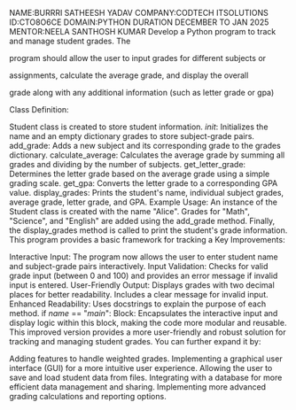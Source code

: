 NAME:BURRRI SATHEESH YADAV
COMPANY:CODTECH ITSOLUTIONS
ID:CTO8O6CE
DOMAIN:PYTHON
DURATION DECEMBER TO JAN 2025
MENTOR:NEELA SANTHOSH KUMAR
Develop a Python program to track and manage student grades. The

program should allow the user to input grades for different subjects or

assignments, calculate the average grade, and display the overall

grade along with any additional information (such as letter grade or gpa)

Class Definition:

Student class is created to store student information.
_init_: Initializes the name and an empty dictionary grades to store subject-grade pairs.
add_grade: Adds a new subject and its corresponding grade to the grades dictionary.
calculate_average: Calculates the average grade by summing all grades and dividing by the number of subjects.
get_letter_grade: Determines the letter grade based on the average grade using a simple grading scale.
get_gpa: Converts the letter grade to a corresponding GPA value.
display_grades: Prints the student's name, individual subject grades, average grade, letter grade, and GPA.
Example Usage:
An instance of the Student class is created with the name "Alice".
Grades for "Math", "Science", and "English" are added using the add_grade method.
Finally, the display_grades method is called to print the student's grade information.
This program provides a basic framework for tracking a
Key Improvements:

Interactive Input: The program now allows the user to enter student name and subject-grade pairs interactively.
Input Validation: Checks for valid grade input (between 0 and 100) and provides an error message if invalid input is entered.
User-Friendly Output:
Displays grades with two decimal places for better readability.
Includes a clear message for invalid input.
Enhanced Readability: Uses docstrings to explain the purpose of each method.
if _name_ == "_main_": Block: Encapsulates the interactive input and display logic within this block, making the code more modular and reusable.
This improved version provides a more user-friendly and robust solution for tracking and managing student grades. You can further expand it by:

Adding features to handle weighted grades.
Implementing a graphical user interface (GUI) for a more intuitive user experience.
Allowing the user to save and load student data from files.
Integrating with a database for more efficient data management and sharing.
Implementing more advanced grading calculations and reporting options.


